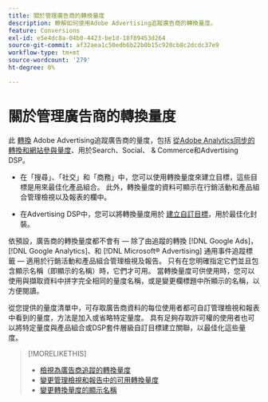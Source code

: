 ```yaml
---
title: 關於管理廣告商的轉換量度
description: 瞭解如何使用Adobe Advertising追蹤廣告商的轉換量度。
feature: Conversions
exl-id: e5e4dc8a-04b0-4423-be1d-18f89453d264
source-git-commit: af32aea1c50edb6b22b0b15c920cb8c2dcdc37e9
workflow-type: tm+mt
source-wordcount: '279'
ht-degree: 0%

---
```


# 關於管理廣告商的轉換量度

此 [轉換](/help/search-social-commerce/glossary.md#c-d) Adobe Advertising追蹤廣告商的量度，包括 [從Adobe Analytics同步的轉換和網站參與量度](/help/integrations/analytics/analytics-data-in-advertising.md)、用於Search、Social、 &amp; Commerce和Advertising DSP。

* 在「搜尋」、「社交」和「商務」中，您可以使用轉換量度來建立目標，這些目標是用來最佳化產品組合。 此外，轉換量度的資料可顯示在行銷活動和產品組合管理檢視以及報表的欄中。

* 在Advertising DSP中，您可以將轉換量度用於 [建立自訂目標](/help/dsp/optimization/custom-goal-create.md)，用於最佳化封裝。

依預設，廣告商的轉換量度都不會有 — 除了由追蹤的轉換 [!DNL Google Ads]， [!DNL Google Analytics]、和 [!DNL Microsoft® Advertising] 通用事件追蹤標籤 — 適用於行銷活動和產品組合管理檢視及報告。 只有在您明確指定它們並且包含顯示名稱（即顯示的名稱）時，它們才可用。 當轉換量度可供使用時，您可以使用與擷取資料中拼字完全相同的量度名稱，或是變更欄標題中所顯示的名稱，以方便閱讀。

從您提供的量度清單中，可存取廣告商資料的每位使用者都可自訂管理檢視和報表中看到的量度，方法是加入或省略特定量度。 具有足夠存取許可權的使用者也可以將特定量度與產品組合或DSP套件層級自訂目標建立關聯，以最佳化這些量度。

>[!MORELIKETHIS]
>
>* [檢視為廣告商追蹤的轉換量度](conversion-metric-view-tracked.md)
>* [變更管理檢視和報告中的可用轉換量度](conversion-metric-edit-available.md)
>* [變更轉換量度的顯示名稱](conversion-metric-edit-display-name.md)
